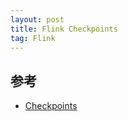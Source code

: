 ```yaml
---
layout: post
title: Flink Checkpoints
tag: Flink
---
```


## 参考
* [Checkpoints](https://nightlies.apache.org/flink/flink-docs-release-1.16/docs/ops/state/checkpoints/)